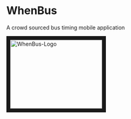 # WhenBus
A crowd sourced bus timing mobile application

<a href="http://www.youtube.com/watch?feature=player_embedded&v=wtQNnPIciYI" target="_blank">
<img src="http://img.youtube.com/vi/wtQNnPIciYI/0.jpg"
alt="WhenBus-Logo" width="240" height="180" border="10" /></a>
